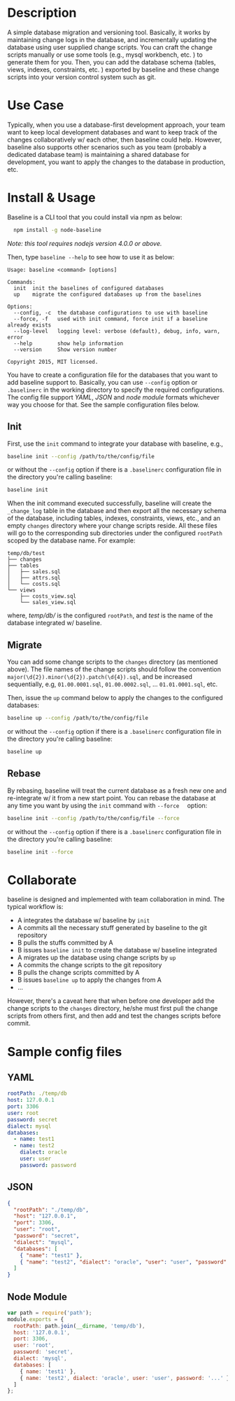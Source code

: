 # Description
A simple database migration and versioning tool. Basically, it works by maintaining change logs in the
database, and incrementally updating the database using user supplied change scripts. You can craft the
change scripts manually or use some tools (e.g., mysql workbench, etc. ) to generate them for you. Then,
you can add the database schema (tables, views, indexes, constraints, etc. ) exported by baseline and
these change scripts into your version control system such as git.

# Use Case
Typically, when you use a database-first development approach, your team want to keep local development databases and want to keep track of the changes collaboratively w/ each other, then baseline could help.
However, baseline also supports other scenarios such as you team (probably a dedicated database team) is maintaining a shared database for development, you want to apply the changes to the database in production, etc. 

# Install & Usage
Baseline is a CLI tool that you could install via npm as below:
```bash
  npm install -g node-baseline
```

_Note: this tool requires nodejs version 4.0.0 or above._

Then, type `baseline --help` to see how to use it as below:

```
Usage: baseline <command> [options]

Commands:
  init  init the baselines of configured databases
  up    migrate the configured databases up from the baselines

Options:
  --config, -c  the database configurations to use with baseline
  --force, -f   used with init command, force init if a baseline already exists
  --log-level   logging level: verbose (default), debug, info, warn, error
  --help        show help information
  --version     Show version number

Copyright 2015, MIT licensed.
```

You have to create a configuration file for the databases that you want to add baseline support to.
Basically, you can use `--config` option or `.baselinerc` in the working directory to specify the required configurations. The config file support _YAML_, _JSON_ and _node module_ formats whichever way you choose for that. See the sample configuration files below.

## Init
First, use the `init` command to integrate your database with baseline, e.g.,
```bash
baseline init --config /path/to/the/config/file
```
or without the `--config` option if there is a `.baselinerc` configuration file in the directory you're calling baseline:
```bash
baseline init
```

When the init command executed successfully, baseline will create the `_change_log` table in the database and then export all the necessary schema of the database, including tables, indexes, constraints, views, etc., and an empty `changes` directory where your change scripts reside. All these files will go to the corresponding sub directories under the configured `rootPath` scoped by the database name. For example:
```
temp/db/test
├── changes
├── tables
│   ├── sales.sql
│   ├── attrs.sql
│   └── costs.sql
└── views
    ├── costs_view.sql
    └── sales_view.sql
```
where,  _temp/db/_ is the configured `rootPath`, and _test_ is the name of the database integrated w/ baseline.

## Migrate
You can add some change scripts to the `changes` directory (as mentioned above). The file names of the change scripts should follow the convention `major(\d{2}).minor(\d{2}).patch(\d{4}).sql`, and be increased sequentially,  e.g, `01.00.0001.sql`, `01.00.0002.sql`, ... `01.01.0001.sql`, etc.

Then, issue the `up` command below to apply the changes to the configured databases:
```bash
baseline up --config /path/to/the/config/file
```
or without the `--config` option if there is a `.baselinerc` configuration file in the directory you're calling baseline:
```bash
baseline up
```

## Rebase
By rebasing, baseline will treat the current database as a fresh new one and re-integrate w/ it from a new start point. You can rebase the database at any time you want by using the `init` command with `--force	` option:
```bash
baseline init --config /path/to/the/config/file --force
```
or without the `--config` option if there is a `.baselinerc` configuration file in the directory you're calling baseline:
```bash
baseline init --force
```

# Collaborate
baseline is designed and implemented with team collaboration in mind. The typical workflow is:
- A integrates the database w/ baseline by `init`
- A commits all the necessary stuff generated by baseline to the git repository
- B pulls the stuffs committed by A
- B issues `baseline init` to create the database w/ baseline integrated
- A migrates up the database using change scripts by `up`
- A commits the change scripts to the git repository
- B pulls the change scripts committed by A
- B issues `baseline up` to apply the changes from A
- ...

However, there's a caveat here that when before one developer add the change scripts to the `changes` directory, he/she must first pull the change scripts from others first, and then add and test the changes scripts before commit.

# Sample config files

## YAML
```yaml
rootPath: ./temp/db
host: 127.0.0.1
port: 3306
user: root
password: secret
dialect: mysql
databases:
  - name: test1
  - name: test2
    dialect: oracle
    user: user
    password: password

```

## JSON
```json
{
  "rootPath": "./temp/db",
  "host": "127.0.0.1",
  "port": 3306,
  "user": "root",
  "password": "secret",
  "dialect": "mysql",
  "databases": [
    { "name": "test1" },
    { "name": "test2", "dialect": "oracle", "user": "user", "password": "..." }
  ]
}
```


## Node Module
```js
var path = require('path');
module.exports = {
  rootPath: path.join(__dirname, 'temp/db'),
  host: '127.0.0.1',
  port: 3306,
  user: 'root',
  password: 'secret',
  dialect: 'mysql',
  databases: [
    { name: 'test1' },
    { name: 'test2', dialect: 'oracle', user: 'user', password: '...' }
  ]
};

```

